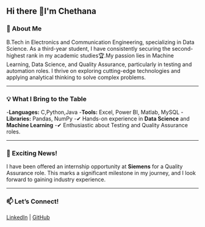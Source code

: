 ## Hi there 👋I'm Chethana

<!--
**chethana158/chethana158** is a ✨ _special_ ✨ repository because its `README.md` (this file) appears on your GitHub profile.

Here are some ideas to get you started:

- 🔭 I’m currently working on ...
- 🌱 I’m currently learning ...
- 👯 I’m looking to collaborate on ...
- 🤔 I’m looking for help with ...
- 💬 Ask me about ...
- 📫 How to reach me: ...
- 😄 Pronouns: ...
- ⚡ Fun fact: ...
-->

### 📌 About Me

B.Tech in Electronics and Communication Engineering, specializing in Data Science. As a third-year student, I have consistently securing the second-highest rank in my academic studies🏆.My passion lies in Machine Learning, Data Science, and Quality Assurance, particularly in testing and automation roles. I thrive on exploring cutting-edge technologies and applying analytical thinking to solve complex problems.

---
### 💡 What I Bring to the Table

-**Languages:** C,Python,Java
-**Tools:** Excel, Power BI, Matlab, MySQL
-**Libraries:** Pandas, NumPy
-✔ Hands-on experience in **Data Science** and **Machine Learning**
-✔ Enthusiastic about Testing and Quality Assurance roles.

---
### 🚀 Exciting News!

I have been offered an internship opportunity at **Siemens** for a Quality Assurance role. This marks a significant milestone in my journey, and I look forward to gaining industry experience.

---
### 📫 Let’s Connect!
[LinkedIn](https://www.linkedin.com/in/chethana-reddy-thannamala-17129b249/) | [GitHub](https://github.com/chethana158)
